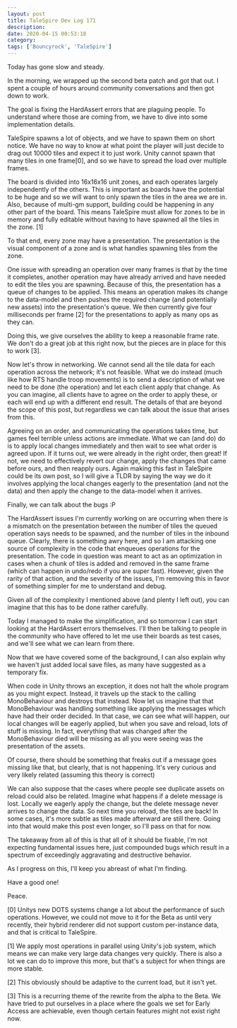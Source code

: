 ```yaml
---
layout: post
title: TaleSpire Dev Log 171
description:
date: 2020-04-15 00:53:18
category:
tags: ['Bouncyrock', 'TaleSpire']
---
```


Today has gone slow and steady.

In the morning, we wrapped up the second beta patch and got that out. I spent a couple of hours around community conversations and then got down to work.

The goal is fixing the HardAssert errors that are plaguing people. To understand where those are coming from, we have to dive into some implementation details.

TaleSpire spawns a lot of objects, and we have to spawn them on short notice. We have no way to know at what point the player will just decide to drag out 10000 tiles and expect it to just work. Unity cannot spawn that many tiles in one frame[0], and so we have to spread the load over multiple frames.

The board is divided into 16x16x16 unit zones, and each operates largely independently of the others. This is important as boards have the potential to be huge and so we will want to only spawn the tiles in the area we are in. Also, because of multi-gm support, building could be happening in any other part of the board. This means TaleSpire must allow for zones to be in memory and fully editable without having to have spawned all the tiles in the zone. [1]

To that end, every zone may have a presentation. The presentation is the visual component of a zone and is what handles spawning tiles from the zone.

One issue with spreading an operation over many frames is that by the time it completes, another operation may have already arrived and have needed to edit the tiles you are spawning. Because of this, the presentation has a queue of changes to be applied. This means an operation makes its change to the data-model and then pushes the required change (and potentially new assets) into the presentation's queue. We then currently give four milliseconds per frame [2] for the presentations to apply as many ops as they can.

Doing this, we give ourselves the ability to keep a reasonable frame rate. We don't do a great job at this right now, but the pieces are in place for this to work [3].

Now let's throw in networking. We cannot send all the tile data for each operation across the network; it's not feasible. What we do instead (much like how RTS handle troop movements) is to send a description of what we need to be done (the operation) and let each client apply that change. As you can imagine, all clients have to agree on the order to apply these, or each will end up with a different end result. The details of that are beyond the scope of this post, but regardless we can talk about the issue that arises from this.

Agreeing on an order, and communicating the operations takes time, but games feel terrible unless actions are immediate. What we can (and do) do is to apply local changes immediately and then wait to see what order is agreed upon. If it turns out, we were already in the right order, then great! If not, we need to effectively revert our change, apply the changes that came before ours, and then reapply ours. Again making this fast in TaleSpire could be its own post, so I will give a TLDR by saying the way we do it involves applying the local changes eagerly to the presentation (and not the data) and then apply the change to the data-model when it arrives.

Finally, we can talk about the bugs :P

The HardAssert issues I'm currently working on are occurring when there is a mismatch on the presentation between the number of tiles the queued operation says needs to be spawned, and the number of tiles in the inbound queue. Clearly, there is something awry here, and so I am attacking one source of complexity in the code that enqueues operations for the presentation. The code in question was meant to act as an optimization in cases when a chunk of tiles is added and removed in the same frame (which can happen in undo/redo if you are super fast). However, given the rarity of that action, and the severity of the issues, I'm removing this in favor of something simpler for me to understand and debug.

Given all of the complexity I mentioned above (and plenty I left out), you can imagine that this has to be done rather carefully.

Today I managed to make the simplification, and so tomorrow I can start looking at the HardAssert errors themselves. I'll then be talking to people in the community who have offered to let me use their boards as test cases, and we'll see what we can learn from there.


Now that we have covered some of the background, I can also explain why we haven't just added local save files, as many have suggested as a temporary fix.

When code in Unity throws an exception, it does not halt the whole program as you might expect. Instead, it travels up the stack to the calling MonoBehaviour and destroys that instead. Now let us imagine that that MonoBehaviour was handling something like applying the messages which have had their order decided. In that case, we can see what will happen, our local changes will be eagerly applied, but when you save and reload, lots of stuff is missing. In fact, everything that was changed after the MonoBehaviour died will be missing as all you were seeing was the presentation of the assets.

Of course, there should be something that freaks out if a message goes missing like that, but clearly, that is not happening. It's very curious and very likely related (assuming this theory is correct)

We can also suppose that the cases where people see duplicate assets on reload could also be related. Imagine what happens if a delete message is lost. Locally we eagerly apply the change, but the delete message never arrives to change the data. So next time you reload, the tiles are back! In some cases, it's more subtle as tiles made afterward are still there. Going into that would make this post even longer, so I'll pass on that for now.

The takeaway from all of this is that all of it should be fixable, I'm not expecting fundamental issues here, just compounded bugs which result in a spectrum of exceedingly aggravating and destructive behavior.

As I progress on this, I'll keep you abreast of what I'm finding.

Have a good one!

Peace.


[0] Unitys new DOTS systems change a lot about the performance of such operations. However, we could not move to it for the Beta as until very recently, their hybrid renderer did not support custom per-instance data, and that is critical to TaleSpire.

[1] We apply most operations in parallel using Unity's job system, which means we can make very large data changes very quickly. There is also a lot we can do to improve this more, but that's a subject for when things are more stable.

[2] This obviously should be adaptive to the current load, but it isn't yet.

[3] This is a recurring theme of the rewrite from the alpha to the Beta. We have tried to put ourselves in a place where the goals we set for Early Access are achievable, even though certain features might not exist right now.
